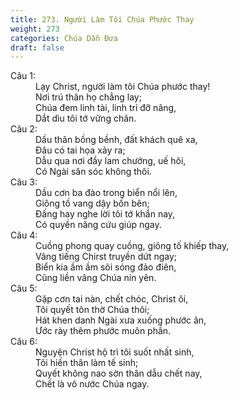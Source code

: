 ```yaml
---
title: 273. Người Làm Tôi Chúa Phước Thay
weight: 273
categories: Chúa Dẫn Đưa
draft: false
---
```

<dl><dt>Câu 1:</dt><dd data-verse="1">Lạy Christ, người làm tôi Chúa phước thay! <br/>Nơi trú thân họ chẳng lay; <br/>Chúa đem linh tài, linh trí đỡ nâng, <br/>Dắt dìu tôi tớ vững chân. </dd><dt>Câu 2:</dt><dd data-verse="2">Dầu thân bồng bềnh, đất khách quê xa, <br/>Đâu có tai họa xảy ra; <br/>Dẫu qua nơi đầy lam chướng, uế hôi, <br/>Có Ngài săn sóc không thôi. </dd><dt>Câu 3:</dt><dd data-verse="3">Dầu cơn ba đào trong biển nổi lên, <br/>Giông tố vang dậy bốn bên; <br/>Đấng hay nghe lời tôi tớ khẩn nay, <br/>Có quyền năng cứu giúp ngay. </dd><dt>Câu 4:</dt><dd data-verse="4">Cuồng phong quay cuồng, giông tố khiếp thay, <br/>Vâng tiếng Chirst truyền dứt ngay; <br/>Biển kia ầm ầm sôi sóng đảo điên, <br/>Cũng liền vâng Chúa nín yên. </dd><dt>Câu 5:</dt><dd data-verse="5">Gặp cơn tai nàn, chết chóc, Christ ôi, <br/>Tôi quyết tôn thờ Chúa thôi; <br/>Hát khen danh Ngài xưa xuống phước ân, <br/>Ước rày thêm phước muôn phần. </dd><dt>Câu 6:</dt><dd data-verse="6">Nguyện Christ hộ trì tôi suốt nhất sinh, <br/>Tôi hiến thân làm tế sinh; <br/>Quyết không nao sờn thân dẫu chết nay, <br/>Chết là vô nước Chúa ngay. </dd></dl>